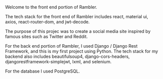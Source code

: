 Welcome to the front end portion of Rambler.

The tech stack for the front end of Rambler includes react, material ui, axios, 
react-router-dom, and jwt-decode.

The purpose of this projec was to create a social media site inspired by famous sites such as Twitter and Reddit.

For the back end portion of Rambler, I used Django / Django Rest Framework, and this is my first project
using Python. The tech stack for my backend also includes beautifulsoup4, django-cors-headers, djangorestframework-simplejwt, 
lxml, and selenium.

For the database I used PostgreSQL.

<!-- For a walkthrough of this project, please follow this link: {insert link later} -->